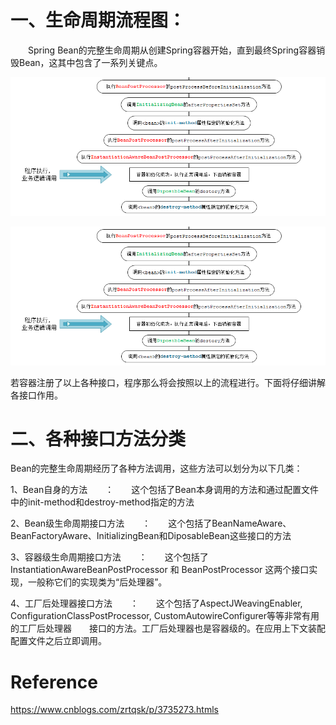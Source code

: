# **一、生命周期流程图：**

　　Spring Bean的完整生命周期从创建Spring容器开始，直到最终Spring容器销毁Bean，这其中包含了一系列关键点。

![181454040628981](https://raw.githubusercontent.com/jingbiao95/Images/main/typora202106/07/201315-346435.png)

![181454040628981 (1)](https://raw.githubusercontent.com/jingbiao95/Images/main/typora202106/07/201309-107617.png)

若容器注册了以上各种接口，程序那么将会按照以上的流程进行。下面将仔细讲解各接口作用。



# **二、各种接口方法分类**

Bean的完整生命周期经历了各种方法调用，这些方法可以划分为以下几类：

1、Bean自身的方法　　：　　这个包括了Bean本身调用的方法和通过配置文件中<bean>的init-method和destroy-method指定的方法

2、Bean级生命周期接口方法　　：　　这个包括了BeanNameAware、BeanFactoryAware、InitializingBean和DiposableBean这些接口的方法

3、容器级生命周期接口方法　　：　　这个包括了InstantiationAwareBeanPostProcessor 和 BeanPostProcessor 这两个接口实现，一般称它们的实现类为“后处理器”。

4、工厂后处理器接口方法　　：　　这个包括了AspectJWeavingEnabler, ConfigurationClassPostProcessor, CustomAutowireConfigurer等等非常有用的工厂后处理器　　接口的方法。工厂后处理器也是容器级的。在应用上下文装配配置文件之后立即调用。

# Reference

https://www.cnblogs.com/zrtqsk/p/3735273.htmls